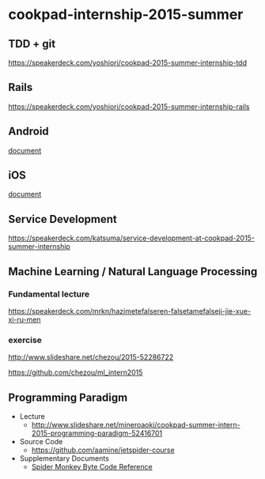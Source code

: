 # cookpad-internship-2015-summer

## TDD + git

https://speakerdeck.com/yoshiori/cookpad-2015-summer-internship-tdd

## Rails

https://speakerdeck.com/yoshiori/cookpad-2015-summer-internship-rails

## Android

[document](./android.md)

## iOS

[document](./ios.md)

## Service Development

https://speakerdeck.com/katsuma/service-development-at-cookpad-2015-summer-internship

## Machine Learning / Natural Language Processing

### Fundamental lecture

https://speakerdeck.com/mrkn/hazimetefalseren-falsetamefalseji-jie-xue-xi-ru-men

### exercise

http://www.slideshare.net/chezou/2015-52286722

https://github.com/chezou/ml_intern2015

## Programming Paradigm

- Lecture
  - http://www.slideshare.net/mineroaoki/cookpad-summer-intern-2015-programming-paradigm-52416701
- Source Code
  - https://github.com/aamine/jetspider-course
- Supplementary Documents
  - [Spider Monkey Byte Code Reference](./SpiderMonkeyVMByteCodeReference.md)

